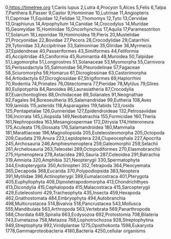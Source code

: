 0,https://timetree.org
1,Canis lupus
2,Lutra
4,Procyon
5,Alces
5,Felis
6,Talpa
7,Panthera
8,Passer
9,Castor
9,Homininae
10,Lutrinae
11,Angiopteris
11,Caprinae
11,Equidae
12,Felidae
12,Thomomys
12,Tyto
13,Cervidae
13,Graphiurus
14,Arpophyllum
14,Canidae
14,Crocodylus
14,Muridae
15,Geomyidae
15,Hominidae
15,Oncorhynchus
17,Aquila
17,Paramesotriton
17,Solanum
18,Leporidae
19,Hominoidea
19,Pieris
20,Mustelidae
21,Procyonidae
22,Bovidae
27,Pecora
28,Crocodylidae
29,Catarrhini
29,Tytonidae
33,Accipitrinae
33,Salmoninae
35,Gliridae
36,Myrmecia
37,Epidendreae
40,Passeriformes
43,Simiiformes
44,Feliformia
45,Accipitridae
45,Caniformia
45,Ruminantia
48,Muroidea
50,Talpidae
51,Lagomorpha
51,Longirostres
51,Solanaceae
53,Myomorpha
55,Carnivora
55,Perissodactyla
55,Salmonidae
56,Pleurodelinae
57,Fagaceae
58,Sciuromorpha
59,Homarus
61,Dicroglossinae
63,Castorimorpha
64,Artiodactyla
67,Dicroglossidae
67,Strigiformes
69,Haplorrhini
70,Rodentia
74,Primates
76,Obtectomera
77,Pieridae
78,Mytilus
79,Glires
80,Eulipotyphla
84,Ranoidea
86,Laurasiatheria
87,Crocodylia
87,Euarchontoglires
88,Orchidaceae
89,Solanales
91,Neognathae
92,Fagales
94,Boreoeutheria
95,Salamandridae
99,Eutheria
108,Aves
109,lamiids
115,asterids
118,Asparagales
119,fabids
123,rosids
125,Pentapetalae
126,Gunneridae
127,Epidendroideae
132,Petrosaviidae
136,Incirrata
145,Liliopsida
149,Neobatrachia
155,Formicidae
160,Theria
161,Nephropoidea
163,Mesangiospermae
172,Ditrysia
174,Heteroneura
175,Aculeata
176,Glossata
176,Salamandroidea
180,Mammalia
181,Marattiaceae
196,Magnoliopsida
205,Euteleosteomorpha
205,Octopoda
209,Caudata
219,Anura
223,Lepidoptera
224,Clupeocephala
227,Apocrita
245,Archosauria
246,Amphiesmenoptera
259,Galeomorphii
259,Selachii
261,Archelosauria
263,Teleostei
269,Octopodiformes
270,Elasmobranchii
275,Hymenoptera
278,Astacidea
280,Sauria
287,Coleoidea
291,Batrachia
319,Amniota
320,Amphibia
321,Neopterygii
330,Spermatophyta
344,Endopterygota
350,Actinopteri
352,Tetrapoda
364,Pleocyemata
365,Decapoda
368,Eucarida
370,Polypodiopsida
383,Neoptera
391,Mytilidae
396,Actinopterygii
399,Eumalacostraca
401,Pterygota
405,Euphyllophyta
408,Dipnotetrapodomorpha
413,Chondrichthyes
413,Dicondylia
415,Cephalopoda
415,Malacostraca
415,Sarcopterygii
429,Euteleostomi
429,Tracheophyta
435,Insecta
459,Hexapoda
462,Gnathostomata
484,Embryophyta
494,Autobranchia
498,Multicrustacea
514,Bivalvia
518,Pancrustacea
543,Mollusca
555,Mandibulata
563,Arthropoda
563,Vertebrata
569,Panarthropoda
588,Chordata
649,Spiralia
663,Ecdysozoa
692,Protostomia
708,Bilateria
743,Eumetazoa
758,Metazoa
768,Lophotrochozoa
928,Streptophytina
949,Streptophyta
992,Viridiplantae
1275,Opisthokonta
1598,Eukaryota
1778,Gammaproteobacteria
4180,Bacteria
4250,cellular organisms
